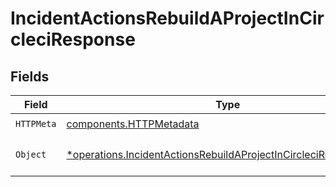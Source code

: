 # IncidentActionsRebuildAProjectInCircleciResponse


## Fields

| Field                                                                                                                                               | Type                                                                                                                                                | Required                                                                                                                                            | Description                                                                                                                                         |
| --------------------------------------------------------------------------------------------------------------------------------------------------- | --------------------------------------------------------------------------------------------------------------------------------------------------- | --------------------------------------------------------------------------------------------------------------------------------------------------- | --------------------------------------------------------------------------------------------------------------------------------------------------- |
| `HTTPMeta`                                                                                                                                          | [components.HTTPMetadata](../../models/components/httpmetadata.md)                                                                                  | :heavy_check_mark:                                                                                                                                  | N/A                                                                                                                                                 |
| `Object`                                                                                                                                            | [*operations.IncidentActionsRebuildAProjectInCircleciResponseBody](../../models/operations/incidentactionsrebuildaprojectincircleciresponsebody.md) | :heavy_minus_sign:                                                                                                                                  | The request has succeeded.                                                                                                                          |